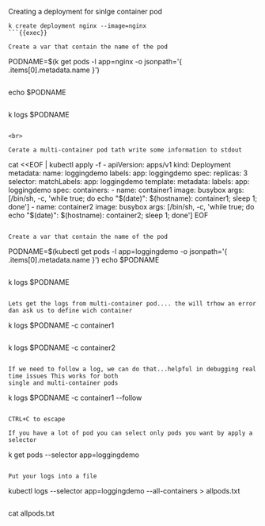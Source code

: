 
Creating a deployment for sinlge container pod

```
k create deployment nginx --image=nginx
```{{exec}}

Create a var that contain the name of the pod
```
PODNAME=$(k get pods -l app=nginx -o jsonpath='{ .items[0].metadata.name }')
```{{exec}}

```
echo $PODNAME
```{{exec}}

```
k logs $PODNAME
```{{exec}}

<br>

Cerate a multi-container pod tath write some information to stdout

```
cat <<EOF | kubectl apply -f -
apiVersion: apps/v1
kind: Deployment
metadata:
  name: loggingdemo
  labels:
    app: loggingdemo
spec:
  replicas: 3
  selector:
    matchLabels:
      app: loggingdemo
  template:
    metadata:
      labels:
        app: loggingdemo
    spec:
      containers:
      - name: container1
        image: busybox
        args: [/bin/sh, -c, 'while true; do echo "$(date)": $(hostname): container1; sleep 1; done']
      - name: container2
        image: busybox
        args: [/bin/sh, -c, 'while true; do echo "$(date)": $(hostname): container2; sleep 1; done']
EOF
```{{exec}}

Create a var that contain the name of the pod

```
PODNAME=$(kubectl get pods -l app=loggingdemo -o jsonpath='{ .items[0].metadata.name }')
echo $PODNAME
```{{exec}}

```
k logs $PODNAME
```{{exec}}

Lets get the logs from multi-container pod.... the will trhow an error dan ask us to define wich container

```
k logs $PODNAME -c container1
```{{exec}}

```
k logs $PODNAME -c container2
```{{exec}}

If we need to follow a log, we can do that...helpful in debugging real time issues This works for both
single and multi-container pods

```
k logs $PODNAME -c container1 --follow
```{{exec}}

CTRL+C to escape

If you have a lot of pod you can select only pods you want by apply a selector

```
k get pods --selector app=loggingdemo
```{{exec}}

Put your logs into a file

```
kubectl logs --selector app=loggingdemo --all-containers > allpods.txt
```{{exec}}

```
cat allpods.txt
```{{exec}}





